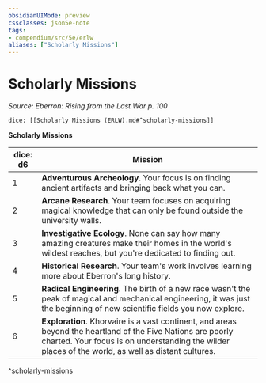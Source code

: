 ```yaml
---
obsidianUIMode: preview
cssclasses: json5e-note
tags:
- compendium/src/5e/erlw
aliases: ["Scholarly Missions"]
---
```

# Scholarly Missions
*Source: Eberron: Rising from the Last War p. 100* 

`dice: [[Scholarly Missions (ERLW).md#^scholarly-missions]]`

**Scholarly Missions**

| dice: d6 | Mission |
|----------|---------|
| 1 | **Adventurous Archeology**. Your focus is on finding ancient artifacts and bringing back what you can. |
| 2 | **Arcane Research**. Your team focuses on acquiring magical knowledge that can only be found outside the university walls. |
| 3 | **Investigative Ecology**. None can say how many amazing creatures make their homes in the world's wildest reaches, but you're dedicated to finding out. |
| 4 | **Historical Research**. Your team's work involves learning more about Eberron's long history. |
| 5 | **Radical Engineering**. The birth of a new race wasn't the peak of magical and mechanical engineering, it was just the beginning of new scientific fields you now explore. |
| 6 | **Exploration**. Khorvaire is a vast continent, and areas beyond the heartland of the Five Nations are poorly charted. Your focus is on understanding the wilder places of the world, as well as distant cultures. |
^scholarly-missions